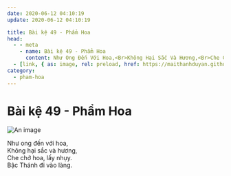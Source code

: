 ```yaml
---
date: 2020-06-12 04:10:19
update: 2020-06-12 04:10:19

title: Bài kệ 49 - Phẩm Hoa
head:
  - - meta
    - name: Bài kệ 49 - Phẩm Hoa
      content: Như Ong Đến Với Hoa,<Br>Không Hại Sắc Và Hương,<Br>Che Chở Hoa, Lấy Nhụy.<Br>Bậc Thánh Đi Vào Làng.<Br>
  - [link, { as: image, rel: preload, href: https://maithanhduyan.github.io/kinh-phap-cu/img/pham-hoa/pham-hoa-049.jpg }]
category:
  - pham-hoa
---
```


# Bài kệ 49 - Phẩm Hoa

![An image](/img/pham-hoa/pham-hoa-049.jpg)

Như ong đến với hoa,<br>Không hại sắc và hương,<br>Che chở hoa, lấy nhụy.<br>Bậc Thánh đi vào làng.<br>
